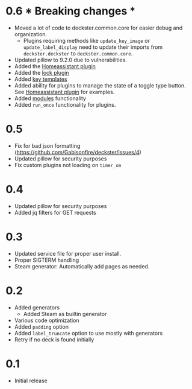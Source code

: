 # 0.6 * Breaking changes *
- Moved a lot of code to deckster.common.core for easier debug and organization.
  - Plugins requiring methods like `update_key_image` or `update_label_display` need to update their imports from `deckster.deckster` to `deckster.common.core`.
- Updated pillow to 9.2.0 due to vulnerabilities.
- Added the [Homeassistant plugin](https://deckster-sd.readthedocs.io/en/latest/plugins/)
- Added the [lock plugin](https://deckster-sd.readthedocs.io/en/latest/plugins/)
- Added [key templates](https://deckster-sd.readthedocs.io/en/latest/config/)
- Added ability for plugins to manage the state of a toggle type button. See [Homeassistant plugin](https://deckster-sd.readthedocs.io/en/latest/plugins/) for examples.
- Added [modules](https://deckster-sd.readthedocs.io/en/latest/modules/) functionality
- Added `run_once` functionality for plugins.

# 0.5
- Fix for bad json formatting  (https://github.com/Gabisonfire/deckster/issues/4)
- Updated pillow for security purposes
- Fix custom plugins not loading on `timer_on`

# 0.4
- Updated pillow for security purposes
- Added jq filters for GET requests

# 0.3
- Updated service file for proper user install.
- Proper SIGTERM handling
- Steam generator: Automatically add pages as needed.

# 0.2
- Added generators
  - Added Steam as builtin generator
- Various code optimization
- Added `padding` option
- Added `label_truncate` option to use mostly with generators
- Retry if no deck is found initially

# 0.1
- Initial release